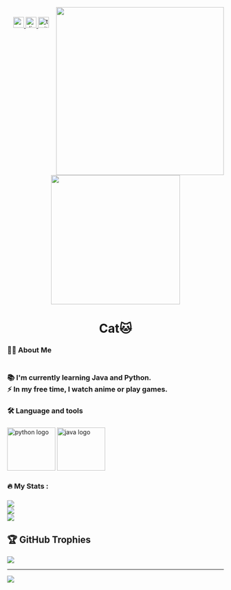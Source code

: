 <img align="right" height="390" src="https://i.imgur.com/19sZwyc.jpeg"  />

###

<div align="center">
  <a href="https://www.youtube.com/@VermeilChan/" target="_blank">
    <img src="https://img.shields.io/static/v1?message=Youtube&logo=youtube&label=&color=FF0000&logoColor=white&labelColor=&style=for-the-badge" height="25" alt="youtube logo"  />
  <a href="https://discord.gg/JuazjaV3P6" target="_blank">
    <img src="https://img.shields.io/static/v1?message=Discord&logo=discord&label=&color=7289DA&logoColor=white&labelColor=&style=for-the-badge" height="25" alt="discord logo"  />
  </a>
  <a href="https://www.twitch.tv/vermeil_chan" target="_blank">
    <img src="https://img.shields.io/static/v1?message=Twitch&logo=twitch&label=&color=9146FF&logoColor=white&labelColor=&style=for-the-badge" height="25" alt="twitch logo"  />
  </a>
</div>

###

<div align="center">
  <img height="300" src="https://i.imgur.com/920CE2m.jpg"  />
</div>

###

<h1 align="center">Cat🐱</h1>

###

<h3 align="left">👩‍💻  About Me</h3>

###

<h3 align="left"><br>📚 I'm currently learning Java and Python.<br>⚡ In my free time, I watch anime or play games.</h3>

###

<h3 align="left">🛠 Language and tools</h3>

###

<div align="left">
  <img src="https://cdn.jsdelivr.net/gh/devicons/devicon/icons/python/python-original.svg" height="100" width="112" alt="python logo"  />
  <img src="https://cdn.jsdelivr.net/gh/devicons/devicon/icons/java/java-original.svg" height="100" width="112" alt="java logo"  />
</div>

###

<h3 align="left">🔥   My Stats :</h3>

###

![](https://github-readme-stats.vercel.app/api?username=VermeilChan&theme=radical&hide_border=true&include_all_commits=true&count_private=true)<br/>
![](https://github-readme-streak-stats.herokuapp.com/?user=VermeilChan&theme=radical&hide_border=true)<br/>
![](https://github-readme-stats.vercel.app/api/top-langs/?username=VermeilChan&theme=radical&hide_border=true&include_all_commits=true&count_private=true&layout=compact)

## 🏆 GitHub Trophies
![](https://github-profile-trophy.vercel.app/?username=VermeilChan&theme=radical&no-frame=true&no-bg=false&margin-w=4)

---
[![](https://visitcount.itsvg.in/api?id=VermeilChan&icon=1&color=12)](https://visitcount.itsvg.in)
